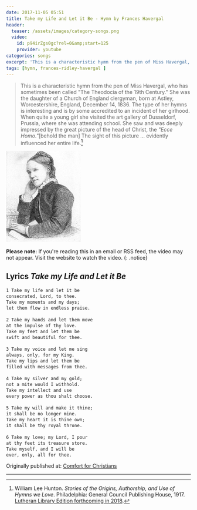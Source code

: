 ```yaml
---
date: 2017-11-05 05:51
title: Take my Life and Let it Be - Hymn by Frances Havergal
header:
  teaser: /assets/images/category-songs.png
  video:
    id: p94irZgs0gc?rel=0&amp;start=125
    provider: youtube
categories: songs
excerpt: 'This is a characteristic hymn from the pen of Miss Havergal, who has sometimes been called "The Theodocia of the 19th Century."'
tags: [hymn, frances-ridley-havergal ]
---
```

>This is a characteristic hymn from the pen of Miss Havergal, who has sometimes been called "The Theodocia of the 19th Century." She was the daughter of a Church of England clergyman, born at Astley, Worcestershire, England, December 14, 1836. The type of her hymns is interesting and is by some accredited to an incident of her girlhood. When quite a young girl she visited the art gallery of Dusseldorf, Prussia, where she was attending school. She saw and was deeply impressed by the great picture of the head of Christ, the _"Ecce Homo."_[behold the man] The sight of this picture ... evidently influenced her entire life.[^aiL]

[^aiL]: William Lee Hunton. *Stories of the Origins, Authorship, and Use of Hymns we Love*. Philadelphia: General Council Publishing House, 1917.  [Lutheran Library Edition forthcoming in 2018](http://www.lutheranlibrary.org/about.html). 

![Frances Ridley Havergal, from an old book](/assets/images/frances-ridley-havergal.jpg)

**Please note:** If you're reading this in an email or RSS feed, the video may not appear.  Visit the website to watch the video.
{: .notice}

## Lyrics *Take my Life and Let it Be*

```
1 Take my life and let it be  
consecrated, Lord, to thee.  
Take my moments and my days;  
let them flow in endless praise.  
  
2 Take my hands and let them move  
at the impulse of thy love.  
Take my feet and let them be  
swift and beautiful for thee.  
  
3 Take my voice and let me sing  
always, only, for my King.  
Take my lips and let them be  
filled with messages from thee.  
  
4 Take my silver and my gold;  
not a mite would I withhold.  
Take my intellect and use  
every power as thou shalt choose.  
  
5 Take my will and make it thine;  
it shall be no longer mine.  
Take my heart it is thine own;  
it shall be thy royal throne.  
  
6 Take my love; my Lord, I pour  
at thy feet its treasure store.  
Take myself, and I will be  
ever, only, all for thee.   
```

<div>Originally published at: <a href='http://www.alecsatin.com/'>Comfort for Christians</a></div>

---
